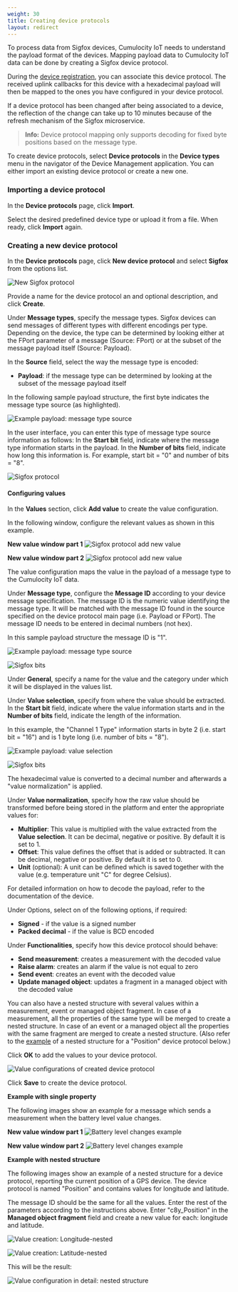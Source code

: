 ```yaml
---
weight: 30
title: Creating device protocols
layout: redirect
---
```



To process data from Sigfox devices, Cumulocity IoT needs to understand the payload format of the devices. Mapping payload data to Cumulocity IoT data can be done by creating a Sigfox device protocol.

During the [device registration](#register-device-sigfox), you can associate this device protocol. The received uplink callbacks for this device with a hexadecimal payload will then be mapped to the ones you have configured in your device protocol.

If a device protocol has been changed after being associated to a device, the reflection of the change can take up to 10 minutes because of the refresh mechanism of the Sigfox microservice.

> **Info:** Device protocol mapping only supports decoding for fixed byte positions based on the message type.

To create device protocols, select **Device protocols** in the **Device types** menu in the navigator of the Device Management application. You can either import an existing device protocol or create a new one.

### <a name="import-device-type"></a>Importing a device protocol

In the **Device protocols** page, click **Import**.

Select the desired predefined device type or upload it from a file. When ready, click **Import** again.

### <a name="create-new-device-type"></a>Creating a new device protocol

In the **Device protocols** page, click **New device protocol** and select **Sigfox** from the options list.

![New Sigfox protocol](/images/device-protocols-guide/sigfox/sigfox-newprotocol.png)

Provide a name for the device protocol an and optional description, and click **Create**.

Under **Message types**, specify the message types. Sigfox devices can send messages of different types with different encodings per type. Depending on the device, the type can be determined by looking either at the FPort parameter of a message (Source: FPort) or at the subset of the message payload itself (Source: Payload).

In the **Source** field, select the way the message type is encoded:

- **Payload**: if the message type can be determined by looking at the subset of the message payload itself

In the following sample payload structure, the first byte indicates the message type source (as highlighted).

<img src="/images/device-protocols-guide/sigfox/sigfox-payload-example1.png" alt="Example payload: message type source" style="max-width: 100%">

In the user interface, you can enter this type of message type source information as follows: In the **Start bit** field, indicate where the message type information starts in the payload.  In the **Number of bits** field, indicate how long this information is. For example, start bit = "0" and number of bits = "8".

![Sigfox protocol](/images/device-protocols-guide/sigfox/sigfox-bits.png)

#### Configuring values

In the **Values** section, click **Add value** to create the value configuration.

In the following window, configure the relevant values as shown in this example.

**New value window part 1**
![Sigfox protocol add new value](/images/device-protocols-guide/sigfox/sigfox-protocols-newvalue.png)

**New value window part 2**
![Sigfox protocol add new value](/images/device-protocols-guide/sigfox/sigfox-protocols-newvalue2.png)

The value configuration maps the value in the payload of a message type to the Cumulocity IoT data.

Under **Message type**, configure the **Message ID** according to your device message specification. The message ID is the numeric value identifying the message type. It will be matched with the message ID found in the source specified on the device protocol main page (i.e. Payload or FPort). The message ID needs to be entered in decimal numbers (not hex).

In this sample payload structure the message ID is "1".

<img src="/images/device-protocols-guide/sigfox/sigfox-payload-example2.png" alt="Example payload: message type source" style="max-width: 100%">

![Sigfox bits](/images/device-protocols-guide/sigfox/sigfox-protocols-sigfoxid.png)

Under **General**, specify a name for the value and the category under which it will be displayed in the values list.

Under **Value selection**, specify from where the value should be extracted. In the **Start bit** field, indicate where the value information starts and in the **Number of bits** field, indicate the length of the information.

In this example, the "Channel 1 Type" information starts in byte 2 (i.e. start bit = "16") and is 1 byte long (i.e. number of bits = "8").

<img src="/images/device-protocols-guide/sigfox/sigfox-payload-example3.png" alt="Example payload: value selection" style="max-width: 100%">

![Sigfox bits](/images/device-protocols-guide/sigfox/sigfox-protocols-sigfoxbits.png)

The hexadecimal value is converted to a decimal number and afterwards a "value normalization" is applied.

Under **Value normalization**, specify how the raw value should be transformed before being stored in the platform and enter the appropriate values for:

- **Multiplier**: This value is multiplied with the value extracted from the **Value selection**. It can be decimal, negative or positive. By default it is set to 1.
- **Offset**: This value defines the offset that is added or subtracted. It can be decimal, negative or positive. By default it is set to 0.
- **Unit** (optional): A unit can be defined which is saved together with the value (e.g. temperature unit "C" for degree Celsius).

For detailed information on how to decode the payload, refer to the documentation of the device.

Under Options, select on of the following options, if required:

* **Signed** - if the value is a signed number
* **Packed decimal** - if the value is BCD encoded

Under **Functionalities**, specify how this device protocol should behave:

- **Send measurement**: creates a measurement with the decoded value
- **Raise alarm**: creates an alarm if the value is not equal to zero
- **Send event**: creates an event with the decoded value
- **Update managed object**: updates a fragment in a managed object with the decoded value

You can also have a nested structure with several values within a measurement, event or managed object fragment. In case of a measurement, all the properties of the same type will be merged to create a nested structure. In case of an event or a managed object all the properties with the same fragment are merged to create a nested structure. (Also refer to the [example](#nested-structure-example) of a nested structure for a "Position" device protocol below.)

Click **OK** to add the values to your device protocol.

![Value configurations of created device protocol](/images/device-protocols-guide/sigfox/sigfox-protocol.png)

Click **Save** to create the device protocol.

**Example with single property**

The following images show an example for a message which sends a measurement when the battery level value changes.

**New value window part 1**
![Battery level changes example](/images/device-protocols-guide/sigfox/sigfox-protocols-battery.png)

**New value window part 2**
![Battery level changes example](/images/device-protocols-guide/sigfox/sigfox-protocols-battery2.png)


**<a name="nested-structure-example"></a>Example with nested structure**

The following images show an example of a nested structure for a device protocol, reporting the current position of a GPS device. The device protocol is named "Position" and contains values for longitude and latitude.

The message ID should be the same for all the values. Enter the rest of the parameters according to the instructions above. Enter "c8y_Position" in the **Managed object fragment** field and create a new value for each: longitude and latitude.

![Value creation: Longitude-nested](/images/device-protocols-guide/sigfox/sigfox-protocols-lng.png)

![Value creation: Latitude-nested](/images/device-protocols-guide/sigfox/sigfox-protocols-lat.png)

This will be the result:

![Value configuration in detail: nested structure](/images/device-protocols-guide/sigfox/sigfox-protocols-gpsexample.png)
